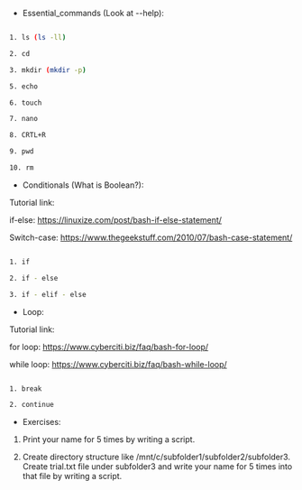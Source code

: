 - Essential_commands (Look at --help):

```bash

1. ls (ls -ll)

2. cd

3. mkdir (mkdir -p)

5. echo

6. touch

7. nano

8. CRTL+R

9. pwd

10. rm

```

- Conditionals (What is Boolean?): 

Tutorial link: 

if-else:
https://linuxize.com/post/bash-if-else-statement/

Switch-case: 
https://www.thegeekstuff.com/2010/07/bash-case-statement/

```bash

1. if

2. if - else

3. if - elif - else

```

- Loop: 

Tutorial link: 

for loop:
https://www.cyberciti.biz/faq/bash-for-loop/

while loop: 
https://www.cyberciti.biz/faq/bash-while-loop/

```bash

1. break

2. continue

```

- Exercises: 

1. Print your name for 5 times by writing a script.

2. Create directory structure like /mnt/c/subfolder1/subfolder2/subfolder3. Create trial.txt file under subfolder3 and write your name for 5 times into that file by writing a script.

